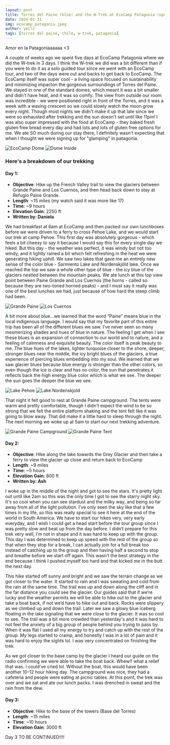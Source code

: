 ```yaml
---
layout: post
title: Torres del Paine (blue) and the W-Trek at EcoCamp Patagonia (updated 5/1/24)
date: 2024-01-31
img: ecocamp_patagonia.jpeg
author: yellz
tags: [torres del paine, chile, w-trek, patagonia]
---
```


Amor en la Patagoniaaaaaa <3

A couple of weeks ago we spent five days at EcoCamp Patagonia where we did the W-trek in 3 days. I think the W-trek we did was a bit different than if you were to do it as a solo guided tour since we went with an EcoCamp tour, and two of the days were out and backs to get back to EcoCamp. The EcoCamp itself was super cool - a living space focused on sustainability and minimizing impacton the gorgeous surroundings of Torres del Paine. We stayed in one of the standard domes, which meant it was a bit smaller and didn't have heat, and it was so comfy. The view from outside our room was incredible - we were positioned right in front of the Torres, and it was a week with a waxing crescent so we could slowly watch the moon grow every night. Though most nights we didn't make it up that late since we were so exhausted after trekking and the sun doesn't set until like 11pm! I was also super impressed with the food at EcoCamp - they baked fresh gluten free bread every day and had lots and lots of gluten free options for me. We ate SO much during our stay there, I definitely wasn't expecting that when I thought we were signing up for "glamping" in patagonia.

![EcoCamp Dome](/assets/img/ecocamp_dome.jpeg)
![Dome Inside](/assets/img/yells_inside_dome.jpeg)

### Here's a breakdown of our trekking

#### Day 1:

- **Objective**: Hike up the French Valley trail to view the glaciers between Grande Paine and Los Cuernos, and then head back down to stay at Refugio Paine Grande.
- **Length**: ~15 miles (my watch said it was more like 17)
- **Time**: ~9 hours
- **Elevation Gain**: 2250 ft
- **Written by: Daniela**

We had breakfast at 6am at EcoCamp and then packed our own lunchboxes before we were driven to a ferry to cross Pehoe Lake, and we would start our trek at camp Pehoe. This first day was absolutely gorgeous - which feels a bit cheesy to say it because I would say this for every single day we hiked. But this day - the weather was perfect, it was windy but not too windy, and it lightly rained a bit which felt refreshing in the heat we were generating hiking uphill. We saw two lakes that gave me an entirely new sense of the color blue - Sarmiento Lake and Nordenskjöld lake. Once we reached the top we saw a whole other type of blue - the icy blue of the glaciers nestled between the mountain peaks. We ate lunch at this top view point between Paine Grande and Los Cuernos (the horns - called so because they are two-toned horned peaks) - and I must say it really was one of the best lunches we had, just because of how hard the steep climb had been.

![Grande Paine](/assets/img/grande_paine.jpeg)
![Los Cuernos](/assets/img/los_cuernos.jpeg)

A bit more about blue...we learned that the word “Paine” means blue in the local indigenous language. I would say that my favorite part of this entire trip has been all of the different blues we saw. I’ve never seen so many mesmerizing shades and hues of blue in nature. The feeling I get when I see these blues is an expansion of connection to our world and to nature, and a feeling of calmness and exquisite beauty. The color itself is peak beauty to me. The blue hues of the lakes, lighter turquoise closer to the shore, deeper, stronger blues near the middle, the icy bright blues of the glaciers, a true experience of piercing blues embedding into my soul. We learned that we saw glacier blues because blue energy is stronger than the other colors, so even though the ice is clear and has no color, the sun that penetrates it reflects back the high energy blue color which is what we see. The deeper the sun goes the deeper the blue we see.

![Lake Pehoe](/assets/img/lake_pehoe.jpeg)
![Lake Nordenskjold](/assets/img/lake_nordenskold.jpeg)

That night it felt good to rest at Grande Paine campground. The tents were warm and pretty comfortable, though I didn't expect the wind to be so strong that we felt the entire platform shaking and the tent felt like it was going to blow away. That did make it a little hard to sleep through the night. The next morning we woke up at 5am to start our next trekking adventure.

![Grande Paine Campground](/assets/img/paine_grande_tent_outside.jpeg)
![Grande Paine Tent](/assets/img/paine_grande_tent_inside.jpeg)

#### Day 2:

- **Objective**: Hike along the lake towards the Grey Glacier and then take a ferry to view the glacier up close and return back to EcoCamp
- **Length**: ~9 miles
- **Time**: ~5 hours
- **Elevation Gain**: 800 ft
- **Written by: Ash**

I woke up in the middle of the night and got to see the stars. It's pretty light out until like 2am so this was the only time I got to see the starry night sky. It's so cool when you can see stardust and the milky way, and being so far away from all of the light pollution. I’ve only seen the sky like that a few times in my life, so this was really special to see it here at the end of the world in South America. We have to start our hikes very, very early everyday, and I wish I could get a head start before the tour group since I was pretty slow and beat up from the day before. I didn’t prepare for this trek very well, I’m not in shape and it was hard to keep up with the group. This day I was determined to keep up speed with the rest of the group so that when they stop for a break, I can actually join for a full break too instead of catching up to the group and then having half a second to stop and breathe before we start off again. This wasn’t the best strategy in the end because I think I pushed myself too hard and that kicked me in the butt the next day.

This hike started off sunny and bright and we saw the terrain change as we got closer to the water. It started to rain and I was sweating and cold from the rain at the same time. The trail was up and down along the cliff and in the far distance you could see the glacier. Our guides said that if we’re lucky and the weather permits we will be able to hike out to the glacier and take a boat back, if not we’d have to hike out and back. Rocks were slippery as we climbed up and down the trail. Later we saw a glowy blue iceberg floating in the lake signaling that we were close to the glacier. It was so cool to see. The trail was a bit more crowded than yesterday's and it was hard to not feel the anxiety of a big group of people behind you trying to pass by. When it was flat I used all my energy to try and catch up with the rest of the group. My legs started to cramp, and honestly I was in a lot of pain and it was hard to enjoy the sights lol. I was very concentrated on finishing the trek.

As we got closer to the base camp by the glacier I heard our guide on the radio confirming we were able to take the boat back. Whew!! what a relief that was. I could've cried lol. Without the boat, this would have been another 10-12 hour hiking day. The campground was nice, they had a cafeteria and people were eating at picnic tables. At this point, the trek was over and we sat and ate our lunch packs. I was drenched in sweat and the rain from the dew.

#### Day 3:

- **Objective**: Hike to the base of the towers (Base del Torres)
- **Length**: ~15 miles
- **Time**: ~10 hours
- **Elevation Gain**: 3000 ft

Day 3 TO BE CONTINUED!!!!

